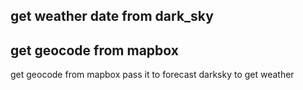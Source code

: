 ## get weather date from dark_sky
## get geocode from mapbox

get geocode from mapbox pass it to forecast darksky to get weather
